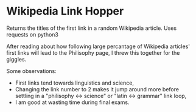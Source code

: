 # Wikipedia Link Hopper
Returns the titles of the first link in a random Wikipedia article. Uses requests on python3

After reading about how following large percantage of Wikipedia articles' first links will lead to the Philisophy page, I threw this together for the giggles.

Some observations: 
* First links tend towards linguistics and science,
* Changing the link number to 2 makes it jump around more before settling in a "philisophy <-> science" or "latin <-> grammar" link loop,
* I am good at wasting time during final exams.
